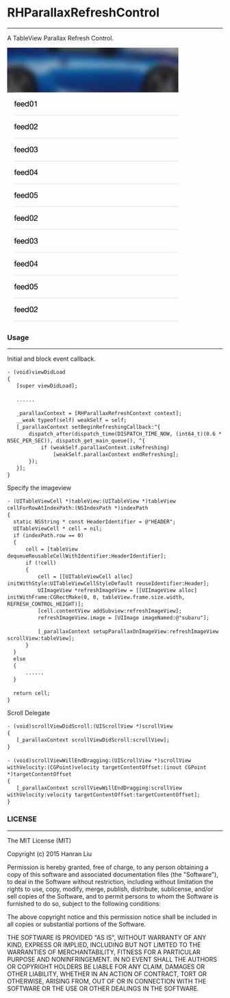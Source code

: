 # RHParallaxRefreshControl
---

A TableView Parallax Refresh Control.

![Effect](https://raw.githubusercontent.com/Rannie/RHParallaxRefreshControl/master/Screenshot.gif)

### Usage
---

Initial and block event callback.

```
- (void)viewDidLoad
{
   [super viewDidLoad];
   
   ......
   
   _parallaxContext = [RHParallaxRefreshContext context];
   __weak typeof(self) weakSelf = self;
   [_parallaxContext setBeginRefreshingCallback:^{
       dispatch_after(dispatch_time(DISPATCH_TIME_NOW, (int64_t)(0.6 * NSEC_PER_SEC)), dispatch_get_main_queue(), ^{
           if (weakSelf.parallaxContext.isRefreshing)
               [weakSelf.parallaxContext endRefreshing];
       });
   }];
}
```

Specify the imageview

```
- (UITableViewCell *)tableView:(UITableView *)tableView cellForRowAtIndexPath:(NSIndexPath *)indexPath
{
  static NSString * const HeaderIdentifier = @"HEADER";
  UITableViewCell * cell = nil;
  if (indexPath.row == 0)
  {
      cell = [tableView dequeueReusableCellWithIdentifier:HeaderIdentifier];
      if (!cell)
      {
          cell = [[UITableViewCell alloc] initWithStyle:UITableViewCellStyleDefault reuseIdentifier:Header];
          UIImageView *refreshImageView = [[UIImageView alloc] initWithFrame:CGRectMake(0, 0, tableView.frame.size.width, REFRESH_CONTROL_HEIGHT)];
          [cell.contentView addSubview:refreshImageView];
          refreshImageView.image = [UIImage imageNamed:@"subaru"];
          
      	  [_parallaxContext setupParallaxOnImageView:refreshImageView scrollView:tableView];
      }
  }
  else
  {
      ......
  }
  
  return cell;
}
```

Scroll Delegate

```
- (void)scrollViewDidScroll:(UIScrollView *)scrollView
{
   [_parallaxContext scrollViewDidScroll:scrollView];
}

- (void)scrollViewWillEndDragging:(UIScrollView *)scrollView withVelocity:(CGPoint)velocity targetContentOffset:(inout CGPoint *)targetContentOffset
{
   [_parallaxContext scrollViewWillEndDragging:scrollView withVelocity:velocity targetContentOffset:targetContentOffset];
}
```

### LICENSE
---

The MIT License (MIT)

Copyright (c) 2015 Hanran Liu

Permission is hereby granted, free of charge, to any person obtaining a copy
of this software and associated documentation files (the "Software"), to deal
in the Software without restriction, including without limitation the rights
to use, copy, modify, merge, publish, distribute, sublicense, and/or sell
copies of the Software, and to permit persons to whom the Software is
furnished to do so, subject to the following conditions:

The above copyright notice and this permission notice shall be included in all
copies or substantial portions of the Software.

THE SOFTWARE IS PROVIDED "AS IS", WITHOUT WARRANTY OF ANY KIND, EXPRESS OR
IMPLIED, INCLUDING BUT NOT LIMITED TO THE WARRANTIES OF MERCHANTABILITY,
FITNESS FOR A PARTICULAR PURPOSE AND NONINFRINGEMENT. IN NO EVENT SHALL THE
AUTHORS OR COPYRIGHT HOLDERS BE LIABLE FOR ANY CLAIM, DAMAGES OR OTHER
LIABILITY, WHETHER IN AN ACTION OF CONTRACT, TORT OR OTHERWISE, ARISING FROM,
OUT OF OR IN CONNECTION WITH THE SOFTWARE OR THE USE OR OTHER DEALINGS IN THE
SOFTWARE.
